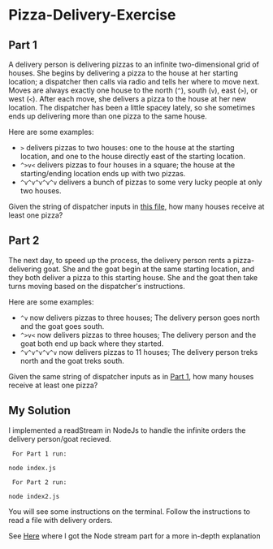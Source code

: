 # Pizza-Delivery-Exercise
## Part 1
A delivery person is delivering pizzas to an infinite two-dimensional grid of houses. She begins by delivering a pizza to the house at her starting location; a dispatcher then calls via radio and tells her where to move next. Moves are always exactly one house to the north (`^`), south (`v`), east (`>`), or west (`<`). After each move, she delivers a pizza to the house at her new location. The dispatcher has been a little spacey lately, so she sometimes ends up delivering more than one pizza to the same house.

Here are some examples:

* `>` delivers pizzas to two houses: one to the house at the starting location, and one to the house directly east of the starting location.
* `^>v<` delivers pizzas to four houses in a square; the house at the starting/ending location ends up with two pizzas.
* `^v^v^v^v^v` delivers a bunch of pizzas to some very lucky people at only two houses.

Given the string of dispatcher inputs in [this file](https://raw.githubusercontent.com/herrdragon/Pizza-Delivery-Exercise/main/steps.txt), how many houses receive at least one pizza?

## Part 2
The next day, to speed up the process, the delivery person rents a pizza-delivering goat. She and the goat begin at the same starting location, and they both deliver a pizza to this starting house. She and the goat then take turns moving based on the dispatcher's instructions.

Here are some examples:

* `^v` now delivers pizzas to three houses; The delivery person goes north and the goat goes south.
* `^>v<` now delivers pizzas to three houses; The delivery person and the goat both end up back where they started.
* `^v^v^v^v^v` now delivers pizzas to 11 houses; The delivery person treks north and the goat treks south.

Given the same string of dispatcher inputs as in [Part 1](#part-1), how many houses receive at least one pizza?

## My Solution
I implemented a readStream in NodeJs to handle the infinite orders the delivery person/goat recieved.

` For Part 1 run:`
```
node index.js
```
` For Part 2 run:`
```
node index2.js
```
You will see some instructions on the terminal. Follow the instructions to read a file with delivery orders.

See [Here](https://www.digitalocean.com/community/tutorials/trashed--how-to-work-with-files-using-streams-in-node-js) where I got the Node stream part for a more in-depth explanation
